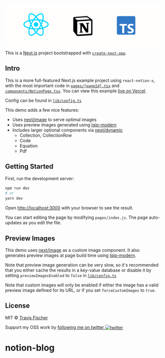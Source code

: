 <p align="center">
  <img alt="React Notion X" src="https://raw.githubusercontent.com/NotionX/react-notion-x/master/media/notion-ts.png" width="689">
</p>

This is a [Next.js](https://nextjs.org/) project bootstrapped with [`create-next-app`](https://github.com/vercel/next.js/tree/canary/packages/create-next-app).

## Intro

This is a more full-featured Next.js example project using `react-notion-x`, with the most important code in [`pages/[pageId].tsx`](./examples/full/pages/%5BpageId%5D.tsx) and [`components/NotionPage.tsx`](./components/NotionPage.tsx). You can view this example [live on Vercel](https://react-notion-x-demo.transitivebullsh.it).

Config can be found in [`lib/config.ts`](./lib/config.ts)

This demo adds a few nice features:

- Uses [next/image](https://nextjs.org/docs/api-reference/next/image) to serve optimal images
- Uses preview images generated using [lqip-modern](https://github.com/transitive-bullshit/lqip-modern)
- Includes larger optional components via [next/dynamic](https://nextjs.org/docs/advanced-features/dynamic-import)
  - Collection, CollectionRow
  - Code
  - Equation
  - Pdf

## Getting Started

First, run the development server:

```bash
npm run dev
# or
yarn dev
```

Open [http://localhost:3000](http://localhost:3000) with your browser to see the result.

You can start editing the page by modifying `pages/index.js`. The page auto-updates as you edit the file.

## Preview Images

This demo uses [next/image](https://nextjs.org/docs/api-reference/next/image) as a custom image component. It also generates preview images at page build time using [lqip-modern](https://github.com/transitive-bullshit/lqip-modern).

Note that preview image generation can be very slow, so it's recommended that you either cache the results in a key-value database or disable it by setting `previewImagesEnabled` to `false` in [`lib/config.ts`](./lib/config.ts)

Note that custom images will only be enabled if either the image has a valid preview image defined for its URL, or if you set `forceCustomImages` to `true`.

## License

MIT © [Travis Fischer](https://transitivebullsh.it)

Support my OSS work by <a href="https://twitter.com/transitive_bs">following me on twitter <img src="https://storage.googleapis.com/saasify-assets/twitter-logo.svg" alt="twitter" height="24px" align="center"></a>
# notion-blog
